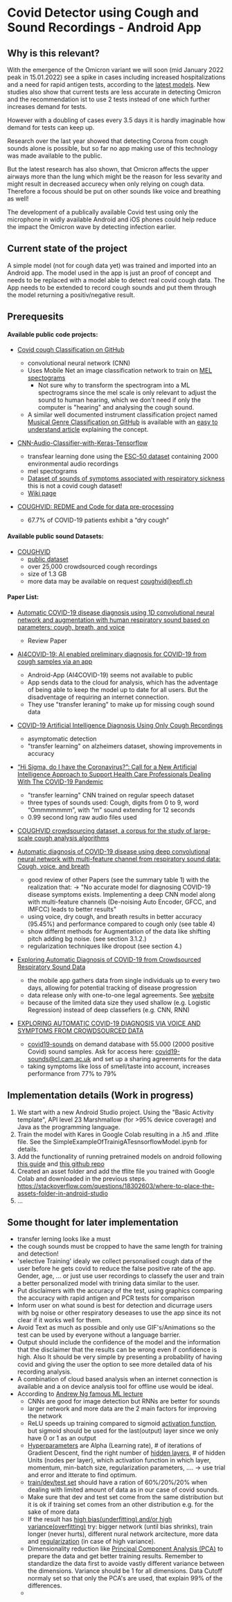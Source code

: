 # Covid Detector using Cough and Sound Recordings - Android App

## Why is this relevant?

With the emergence of the Omicron variant we will soon (mid January 2022 peak in 15.01.2022) see a spike in cases including increased hospitalizations and a need for rapid antigen tests, according to the [latest models](https://youtu.be/rRIiJcqyIpY). 
New studies also show that current tests are less accurate in detecting Omicron and the recommendation ist to use 2 tests instead of one which further increases demand for tests.

However with a doubling of cases every 3.5 days it is hardly imaginable how demand for tests can keep up.

Research over the last year showed that detecting Corona from cough sounds alone is possible, but so far no app making use of this technology was made available to the public. 

But the latest research has also shown, that Omicron affects the upper airways more than the lung which might be the reason for less sevarity and might result in decreased accurecy when only relying on cough data. Therefore a focous should be put on other sounds like voice and breathing as well!

The development of a publically available Covid test using only the microphone in widly available Android and iOS phones could help reduce the impact the Omicron wave by detecting infection earlier.

## Current state of the project

A simple model (not for cough data yet) was trained and imported into an Android app. The model used in the app is just an proof of concept and needs to be replaced with a  model able to detect real covid cough data. The App needs to be extended to record cough sounds and put them through the model returning a positiv/negative result. 

## Prerequesits

#### Available public code projects:

* [Covid cough Classification on GitHub](https://github.com/rosikand/covid-cough-test)
  * convolutional neural network (CNN) 
  * Uses Mobile Net an image classification network to train on [MEL spectograms](https://medium.com/analytics-vidhya/understanding-the-mel-spectrogram-fca2afa2ce53) 
    * Not sure why to transform the spectrogram into a ML spectrograms since the mel scale is only relevant to adjust the sound to human hearing, which we don't need if only the computer is "hearing" and analysing the cough sound.
  * A similar well documented instrument classification project named [Musical Genre Classification on GitHub](https://github.com/lelandroberts97/Musical_Genre_Classification) is available with an [easy to understand article](https://towardsdatascience.com/musical-genre-classification-with-convolutional-neural-networks-ff04f9601a74) explaining the concept.
* [CNN-Audio-Classifier-with-Keras-Tensorflow](https://github.com/adanRivas/CNN-Audio-Classifier-with-Keras-Tensorflow)
  * transfear learning done using the [ESC-50 dataset](https://github.com/karolpiczak/ESC-50) containing 2000 environmental audio recordings
  * mel spectograms
  * [Dataset of sounds of symptoms associated with respiratory sickness](https://osf.io/tmkud/files/) this is not a covid cough dataset!
  * [Wiki page](https://osf.io/tmkud/wiki/home/) 

* [COUGHVID: REDME and Code for data pre-processing](https://c4science.ch/diffusion/10770/)
  * 67.7% of COVID-19 patients exhibit a “dry cough” 



#### Available public sound Datasets:

* [COUGHVID](https://coughvid.epfl.ch/about/) 
  * [public dataset](https://zenodo.org/record/4498364)
  * over 25,000 crowdsourced cough recordings  
  * size of 1.3 GB
  * more data may be available on request coughvid@epfl.ch

#### Paper List:

* [Automatic COVID-19 disease diagnosis using 1D convolutional neural
network and augmentation with human respiratory sound based on
parameters: cough, breath, and voice](https://arxiv.org/ftp/arxiv/papers/2112/2112.07285.pdf) 
  * Review Paper

* [AI4COVID-19: AI enabled preliminary diagnosis for COVID-19 from cough samples via an app](https://www.ncbi.nlm.nih.gov/pmc/articles/PMC7318970/)
  * Android-App (AI4COVID-19) seems not available to public
  * App sends data to the cloud for analysis, which has the adventage of being able to keep the model up to date for all users. But the disadventage of requiring an internet connection.
  * They use "transfer leraning" to make up for missing cough sound data

* [COVID-19 Artificial Intelligence Diagnosis Using Only Cough Recordings](https://ieeexplore.ieee.org/document/9208795)
  * asymptomatic detection
  * "transfer learning" on alzheimers dataset, showing improvements in accuracy

* [“Hi Sigma, do I have the Coronavirus?”: Call for a New Artificial Intelligence
Approach to Support Health Care Professionals Dealing With The COVID-19
Pandemic](https://arxiv.org/ftp/arxiv/papers/2004/2004.06510.pdf)
  * "transfer learning" CNN trained on regular speech dataset
  * three types of sounds used: Cough, digits from 0 to 9, word “Ommmmmmm”, with “m” sound extending for 12 seconds
  * 0.99 second long raw audio files used

* [COUGHVID crowdsourcing dataset, a corpus for the study of large-scale cough analysis algorithms](https://www.nature.com/articles/s41597-021-00937-4)

* [Automatic diagnosis of COVID-19 disease using deep convolutional neural network with multi-feature channel from respiratory sound data: Cough, voice, and breath](https://www.sciencedirect.com/science/article/pii/S1110016821003859?via%3Dihub)
  * good review of other Papers (see the summary table 1) with the realization that: -> "No accurate model for diagnosing COVID-19 disease symptoms exists. Implementing a deep CNN model along with multi-feature channels (De-noising Auto Encoder, GFCC, and IMFCC) leads to better results"
  * using voice, dry cough, and breath results in better accuracy (95.45%) and performance compared to cough only (see table 4)
  * show differnt methods for Augmentation of the data like shifting pitch adding bg noise. (see section 3.1.2.)
  * regularization techniques like dropout (see section 4.)

* [Exploring Automatic Diagnosis of COVID-19 from Crowdsourced Respiratory Sound Data](https://dl.acm.org/doi/pdf/10.1145/3394486.3412865)
  * the mobile app gathers data from single individuals up to every two days, allowing for potential tracking of disease progression
  * data release only with one-to-one legal agreements. See [website](www.covid-19-sounds.org)
  * because of the limited data size they used shallow (e.g. Logistic Regression) instead of deep classefiers (e.g. CNN, RNN) 

* [EXPLORING AUTOMATIC COVID-19 DIAGNOSIS VIA VOICE AND SYMPTOMS FROM CROWDSOURCED DATA](https://arxiv.org/pdf/2102.05225.pdf)
  * [covid19-sounds](https://www.covid-19-sounds.org/en/blog/neurips_dataset.html) on demand database with 55.000 (2000 positive Covid) sound samples. Ask for access here: covid19-sounds@cl.cam.ac.uk and set up a sharing agreements for the data
  * taking symptoms like loss of smell/taste into account, increases performance from 77% to 79% 

## Implementation details (Work in progress)

1. We start with a new Android Studio project. Using the "Basic Activity template", API level 23 Marshmallow (for >95% device coverage) and Java as the programming language.  
2. Train the model with Kares in Google Colab resulting in a .h5 and .tflite file. See the SimpleExampleOfTrainigATesnsorflowModel.ipynb for details.
3. Add the functionality of running pretrained models on android following [this guide](https://medium.com/geekculture/train-ml-model-and-build-android-application-using-tensorflow-lite-keras-6bf23d07309a) and [this github repo](https://github.com/ShuklaAnuja/Python-ML---Android-Kit)
4. Created an asset folder and add the tflite file you trained with Google Colab and downloaded in the previous steps. https://stackoverflow.com/questions/18302603/where-to-place-the-assets-folder-in-android-studio
5. ...

## Some thought for later implementation

* transfer lerning looks like a must
* the cough sounds must be cropped to have the same length for training and detection!
* 'selective Training' idealy we collect personalised cough data of the user before he gets covid to reduce the false positive rate of the app. Gender, age, ... or just use user recordings to classefy the user and train a better personalized model with trining data similar to the user.
* Put disclaimers with the accuracy of the test, using graphics comparing the accuracy with rapid antigen and PCR tests for comparison
* Inform user on what sound is best for detection and dicurrage users with bg noise or other respiratory deseases to use the app since its not clear if it works well for them.
* Avoid Text as much as possible and only use GIF's/Animations so the test can be used by everyone without a language barrier.
* Output should include the confidence of the model and the information that the disclaimer that the results can be wrong even if confidence is high. Also It should be very simple by presenting a probability of having covid and giving the user the option to see more detailed data of his recording analysis.
* A combination of cloud based analysis when an internet connection is available and a on device analysis tool for offline use would be ideal.
* According to [Andrew Ng famous ML lecture](https://youtube.com/playlist?list=PLkDaE6sCZn6Ec-XTbcX1uRg2_u4xOEky0) 
   * CNNs are good for image detection but RNNs are better for sounds
   * larger network and more data are the 2 main factors for improving the network
   * ReLU speeds up training compared to sigmoid [activation function](https://youtu.be/Xvg00QnyaIY), but sigmoid should be used for the last(output) layer since we only have 0 or 1 as an output
   * [Hyperparameters](https://youtu.be/VTE2KlfoO3Q) are Alpha (Learning rate), # of iterations of Gradient Descent, find the right number of [hidden layers](https://youtu.be/2gw5tE2ziqA), # of hidden Units (nodes per layer),  which activation function in which layer, momentum, min-batch size, regularization parameters, .... -> use trial and error and itterate to find optimum.
   * [train/dev/test set](https://youtu.be/1waHlpKiNyY) should have a ration of 60%/20%/20% when dealing with limited amount of data as in our case of covid sounds.
   * Make sure that dev and test set come from the same distribution but it is ok if training set comes from an other distribution e.g. for the sake of more data
   * If the result has [high bias(underfitting) and/or high variance(overfitting)](https://youtu.be/C1N_PDHuJ6Q) try: bigger network (until bias shrinks), train longer (never hurts), different nural network arcitecture, more data and [regularization](https://youtu.be/NyG-7nRpsW8) (in case of high variance).  
   * Dimensionality reduction like [Principal Component Analysis (PCA)](https://www.youtube.com/watch?v=TJdH6rPA-TI) to prepare the data and get better training results. Remember to standardize the data first to avoide vastly different variance between the dimensions. Variance should be 1 for all dimensions. Data Cutoff normaly set so that only the PCA's are used, that explain 99% of the differences.
   * 



